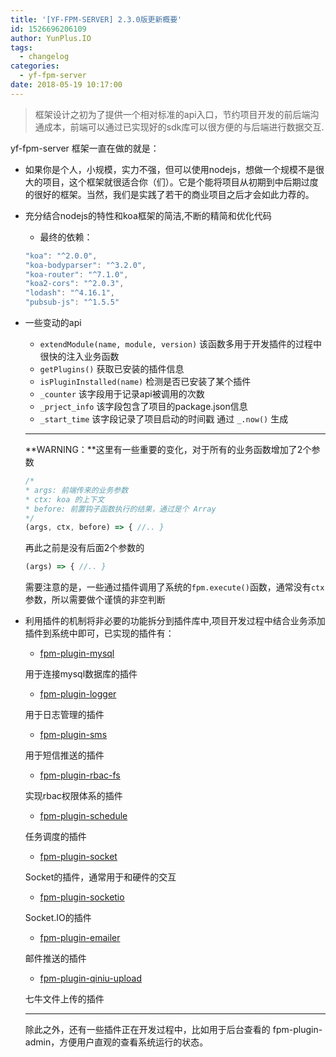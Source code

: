 ```yaml
---
title: '[YF-FPM-SERVER] 2.3.0版更新概要'
id: 1526696206109
author: YunPlus.IO
tags:
  - changelog
categories:
  - yf-fpm-server
date: 2018-05-19 10:17:00
---
```


> 框架设计之初为了提供一个相对标准的api入口，节约项目开发的前后端沟通成本，前端可以通过已实现好的sdk库可以很方便的与后端进行数据交互.
<!--more-->
yf-fpm-server 框架一直在做的就是：
- 如果你是个人，小规模，实力不强，但可以使用nodejs，想做一个规模不是很大的项目，这个框架就很适合你（们）。它是个能将项目从初期到中后期过度的很好的框架。当然，我们是实践了若干的商业项目之后才会如此力荐的。
- 充分结合nodejs的特性和koa框架的简洁,不断的精简和优化代码
    - 最终的依赖：
    ```javascript
    "koa": "^2.0.0",
    "koa-bodyparser": "^3.2.0",
    "koa-router": "^7.1.0",
    "koa2-cors": "^2.0.3",
    "lodash": "^4.16.1",
    "pubsub-js": "^1.5.5"
    ```
- 一些变动的api
    - `extendModule(name, module, version)` 该函数多用于开发插件的过程中很快的注入业务函数
    - `getPlugins()` 获取已安装的插件信息
    - `isPluginInstalled(name)` 检测是否已安装了某个插件
    - `_counter` 该字段用于记录api被调用的次数
    - `_prject_info` 该字段包含了项目的package.json信息
    - `_start_time` 该字段记录了项目启动的时间戳 通过 `_.now()` 生成
    
  ---
  **WARNING：**这里有一些重要的变化，对于所有的业务函数增加了2个参数
  ```javascript
  /*
  * args: 前端传来的业务参数
  * ctx: koa 的上下文
  * before: 前置钩子函数执行的结果，通过是个 Array 
  */
  (args, ctx, before) => { //.. }
  ```
  再此之前是没有后面2个参数的
  ```javascript
  (args) => { //.. }
  ```
  需要注意的是，一些通过插件调用了系统的`fpm.execute()`函数，通常没有`ctx`参数，所以需要做个谨慎的非空判断     

- 利用插件的机制将非必要的功能拆分到插件库中,项目开发过程中结合业务添加插件到系统中即可，已实现的插件有：
    - [fpm-plugin-mysql](https://github.com/team4yf/fpm-plugin-mysql) 
    
    用于连接mysql数据库的插件
    - [fpm-plugin-logger](https://github.com/team4yf/fpm-plugin-logger)
    
    用于日志管理的插件
    - [fpm-plugin-sms](https://github.com/team4yf/fpm-plugin-sms)
    
    用于短信推送的插件
    - [fpm-plugin-rbac-fs](https://github.com/team4yf/fpm-plugin-rbac-fs)
    
    实现rbac权限体系的插件
    - [fpm-plugin-schedule](https://github.com/team4yf/fpm-plugin-schedule) 
    
    任务调度的插件
    - [fpm-plugin-socket](https://github.com/team4yf/fpm-plugin-socket) 
    
    Socket的插件，通常用于和硬件的交互
    - [fpm-plugin-socketio](https://github.com/team4yf/fpm-plugin-socketio) 
    
    Socket.IO的插件
    - [fpm-plugin-emailer](https://github.com/team4yf/fpm-plugin-emailer) 
    
    邮件推送的插件
    - [fpm-plugin-qiniu-upload](https://github.com/team4yf/fpm-plugin-qiniu-upload) 
    
    七牛文件上传的插件
    
  ---
  除此之外，还有一些插件正在开发过程中，比如用于后台查看的 fpm-plugin-admin，方便用户直观的查看系统运行的状态。
    
    



